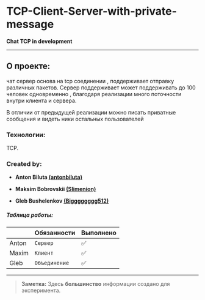 # TCP-Client-Server-with-private-message
**Chat TCP in development**
____
## О проекте:
чат сервер основа на tcp соединении , поддерживает отправку различных пакетов. Сервер поддерживает может поддерживать до 100 человек одновременно , благодаря реализации много поточности внутри клиента и сервера.


В отличии от предыдущей реализации можно писать приватные сообщения и видеть ники остальных пользователей



### Технологии:

TCP.

### Created by:

- **Anton Biluta [(antonbiluta)](https://github.com/antonbiluta)**

- **Maksim Bobrovskii [(Slimenion)](https://github.com/Slimenion)**

- **Gleb Bushelenkov [(Bigggggggg512)](https://github.com/Bigggggggg512)**
##### Таблица работы:
|               |Обязанности        |Выполнено                         |
|---------------|-------------------|-------------------|
|Anton			|`Сервер`        	|:white_check_mark: |
|Maxim          |`Клиент`        	|:white_check_mark:	|
|Gleb          	|`Объединение`		|:white_check_mark:	|

____
> **Заметка:** Здесь **большинство** информации создано для эксперимента.
